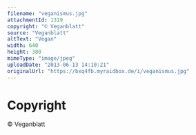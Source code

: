 ```yaml
---
filename: "veganismus.jpg"
attachmentId: 1319
copyright: "© Veganblatt"
source: "Veganblatt"
altText: "Vegan"
width: 640
height: 380
mimeType: "image/jpeg"
uploadDate: "2013-06-13 14:10:21"
originalUrl: "https://bxq4fb.myraidbox.de/i/veganismus.jpg"
---
```


# Copyright

© Veganblatt
